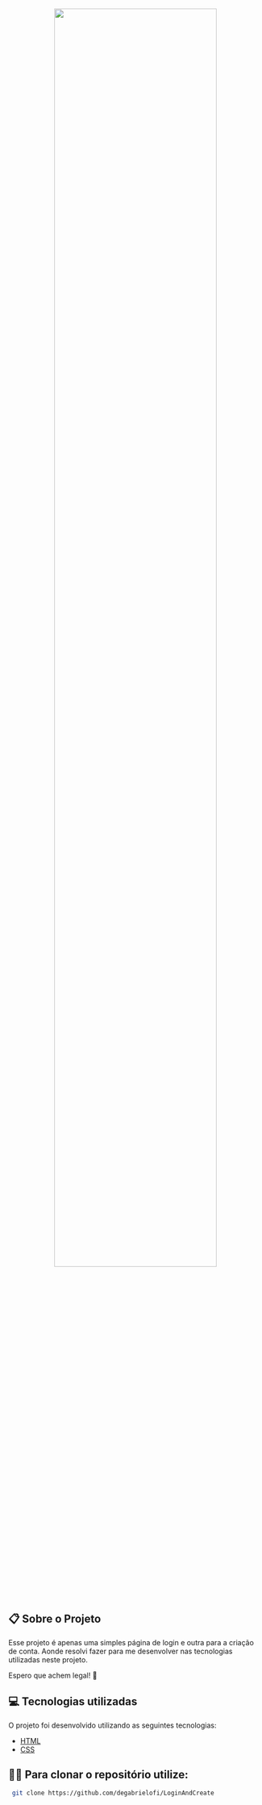  <br>
  <p align="center">
  <img alt"Video" src="./GitHub/Página Final.gif" width="80%">
  </p>
  <br>
  
  ## :clipboard: Sobre o Projeto
  
  Esse projeto é apenas uma simples página de login e outra para a criação de conta. Aonde resolvi fazer para me desenvolver nas tecnologias utilizadas neste projeto. 
 
  Espero que achem legal! 🤩
  

## :computer: Tecnologias utilizadas
  
 O projeto foi desenvolvido utilizando as seguintes tecnologias:
  
 - [HTML](https://developer.mozilla.org/pt-BR/docs/Web/HTML)
 - [CSS](https://developer.mozilla.org/pt-BR/docs/Web/CSS)

## 🕵️‍♂️ Para clonar o repositório utilize:
```bash
 git clone https://github.com/degabrielofi/LoginAndCreate
```
